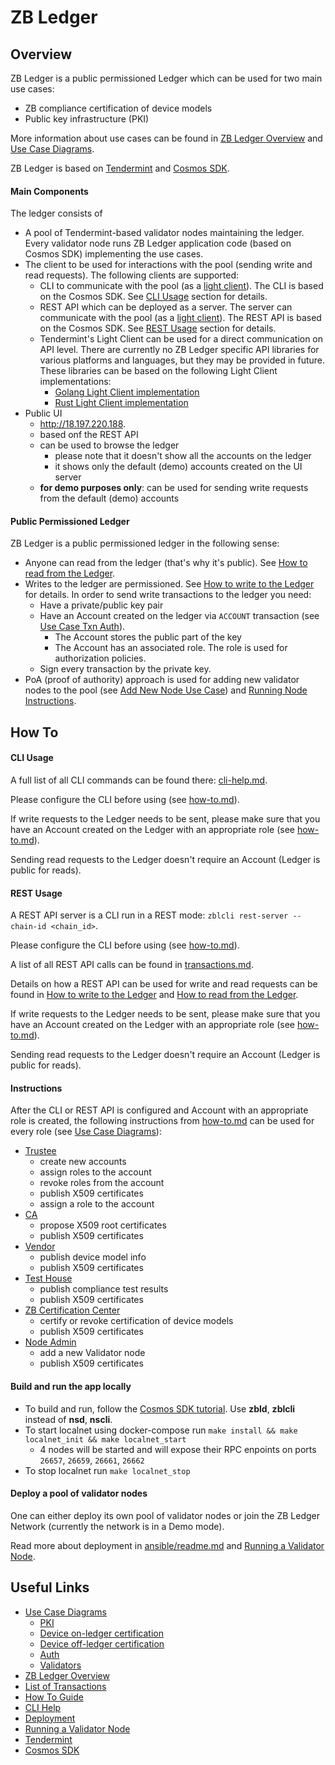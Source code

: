 # ZB Ledger

## Overview
ZB Ledger is a public permissioned Ledger which can be used for two main use cases:
 - ZB compliance certification of device models
 - Public key infrastructure (PKI)
 
More information about use cases can be found in [ZB Ledger Overview](docs/ZB_Ledger_overview.pdf) and [Use Case Diagrams](docs/use_cases).

ZB Ledger is based on [Tendermint](https://tendermint.com/) and [Cosmos SDK](https://cosmos.network/sdk).

#### Main Components
The ledger consists of
 - A pool of Tendermint-based validator nodes maintaining the ledger.
  Every validator node runs ZB Ledger application code (based on Cosmos SDK) implementing the use cases.
 - The client to be used for interactions with the pool (sending write and read requests).
 The following clients are supported: 
    - CLI to communicate with the pool (as a [light client](https://pkg.go.dev/github.com/tendermint/tendermint/lite2?tab=doc)).
    The CLI is based on the Cosmos SDK. See [CLI Usage](#cli-usage) section for details.
    - REST API which can be deployed as a server. The server can communicate with the pool
     (as a [light client](https://pkg.go.dev/github.com/tendermint/tendermint/lite2?tab=doc)). 
    The REST API is based on the Cosmos SDK. See [REST Usage](#rest-usage) section for details.
    - Tendermint's Light Client can be used for a direct communication on API level. 
    There are currently no ZB Ledger specific API libraries for various platforms and languages, 
    but they may be provided in future.
    These libraries can be based on the following Light Client implementations: 
        - [Golang Light Client implementation](https://pkg.go.dev/github.com/tendermint/tendermint/lite2?tab=doc)
        - [Rust Light Client implementation](https://docs.rs/tendermint/0.13.0/tendermint/lite/index.html)  
 - Public UI
    - http://18.197.220.188.
    - based onf the REST API
    - can be used to browse the ledger
        - please note that it doesn't show all the accounts on the ledger
        - it shows only the default (demo) accounts created on the UI server
    - **for demo purposes only**: can be used for sending write requests from the default (demo) accounts     

#### Public Permissioned Ledger
ZB Ledger is a public permissioned ledger in the following sense:
 - Anyone can read from the ledger (that's why it's public). See [How to read from the Ledger](docs/transactions.md#how-to-read-from-the-ledger).
-  Writes to the ledger are permissioned. See [How to write to the Ledger](docs/transactions.md#how-to-write-to-the-ledger) for details.
In order to send write transactions to the ledger you need: 
      - Have a private/public key pair
      - Have an Account created on the ledger via `ACCOUNT` transaction (see [Use Case Txn Auth](use_cases/use_cases_txn_auth.puml)).
          - The Account stores the public part of the key
          - The Account has an associated role. The role is used for authorization policies.
      - Sign every transaction by the private key.
 - PoA (proof of authority) approach is used for adding new validator nodes to the pool 
 (see [Add New Node Use Case](docs/use_cases/use_cases_add_validator_node.png)) and
  [Running Node Instructions](docs/running-node.md).



## How To

#### CLI Usage
A full list of all CLI commands can be found there: [cli-help.md](docs/cli-help.md).

Please configure the CLI before using (see [how-to.md](docs/how-to.md#cli-configuration)).

If write requests to the Ledger needs to be sent, please make sure that you have
an Account created on the Ledger with an appropriate role (see [how-to.md](docs/how-to.md#getting-account)).

Sending read requests to the Ledger doesn't require an Account (Ledger is public for reads).

#### REST Usage
A REST API server is a CLI run in a REST mode: 
`zblcli rest-server --chain-id <chain_id>`.
 
Please configure the CLI before using (see [how-to.md](docs/how-to.md#cli-configuration)).

A list of all REST API calls can be found in [transactions.md](docs/transactions.md).

Details on how a REST API can be used for write and read requests can be found in
[How to write to the Ledger](docs/transactions.md#how-to-write-to-the-ledger)
and [How to read from the Ledger](docs/transactions.md#how-to-read-from-the-ledger).

If write requests to the Ledger needs to be sent, please make sure that you have
an Account created on the Ledger with an appropriate role (see [how-to.md](docs/how-to.md#getting-account)).

Sending read requests to the Ledger doesn't require an Account (Ledger is public for reads).

#### Instructions
After the CLI or REST API is configured and Account with an appropriate role is created,
the following instructions from [how-to.md](docs/how-to.md) can be used for every role 
(see [Use Case Diagrams](docs/use_cases)):
- [Trustee](docs/how-to.md#trustee-instructions) 
    - create new accounts
    - assign roles to the account
    - revoke roles from the account
    - publish X509 certificates
    - assign a role to the account    
- [CA](docs/how-to.md#ca-instructions)
    - propose X509 root certificates
    - publish X509 certificates    
- [Vendor](docs/how-to.md#vendor-instructions) 
    - publish device model info
    - publish X509 certificates
- [Test House](docs/how-to.md#test-house-instructions) 
    - publish compliance test results
    - publish X509 certificates
- [ZB Certification Center](docs/how-to.md#certification-center-instructions)
    - certify or revoke certification of device models
    - publish X509 certificates
- [Node Admin](docs/how-to.md#node-admin-instructions-setting-up-a-new-validator-node) 
    - add a new Validator node
    - publish X509 certificates

#### Build and run the app locally
- To build and run, follow the [Cosmos SDK tutorial](https://github.com/cosmos/sdk-tutorials/blob/master/nameservice/tutorial/22-build-run.md).
Use __zbld__, __zblcli__ instead of __nsd__, __nscli__.
- To start localnet using docker-compose run `make install && make localnet_init && make localnet_start`
  - 4 nodes will be started and will expose their RPC enpoints on ports `26657`, `26659`, `26661`, `26662`
- To stop localnet run `make localnet_stop`
#### Deploy a pool of validator nodes 
One can either deploy its own pool of validator nodes or join the ZB Ledger Network 
(currently the network is in a Demo mode).

Read more about deployment in [ansible/readme.md](ansible/README.md)
and [Running a Validator Node](docs/running-node.md).

## Useful Links 
- [Use Case Diagrams](docs/use_cases)
    - [PKI](docs/use_cases/use_cases_pki.png)
    - [Device on-ledger certification](docs/use_cases/use_cases_device_on_ledger_certification.png)
    - [Device off-ledger certification](docs/use_cases/use_cases_device_off_ledger_certification.png)
    - [Auth](docs/use_cases/use_cases_txn_auth.png)
    - [Validators](docs/use_cases/use_cases_add_validator_node.png)
- [ZB Ledger Overview](docs/ZB_Ledger_overview.pdf)
- [List of Transactions](docs/transactions.md)
- [How To Guide](docs/how-to.md)
- [CLI Help](docs/cli-help.md)
- [Deployment](ansible/README.md)
- [Running a Validator Node](docs/running-node.md)
- [Tendermint](https://tendermint.com/)
- [Cosmos SDK](https://cosmos.network/sdk)
     



